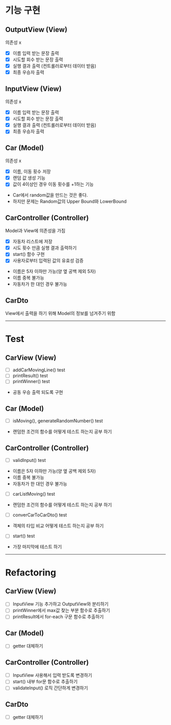 # 기능 구현 

## OutputView (View) 
의존성 x
- [x] 이름 입력 받는 문장 출력
- [x] 시도할 회수 받는 문장 출력
- [x] 실행 결과 출력 (컨트롤러로부터 데이터 받음)
- [x] 최종 우승자 출력

## InputView (View)
의존성 x
- [x] 이름 입력 받는 문장 출력
- [x] 시도할 회수 받는 문장 출력
- [x] 실행 결과 출력 (컨트롤러로부터 데이터 받음)
- [x] 최종 우승자 출력

## Car (Model)
의존성 x
- [x] 이름, 이동 횟수 저장
- [x] 랜덤 값 생성 기능
- [x] 값이 4이상인 경우 이동 횟수를 +1하는 기능
- Car에서 random값을 만드는 것은 좋다.
- 하지만 문제는 Random값의 Upper Bound와 LowerBound



## CarController (Controller)
Model과 View에 의존성을 가짐
- [x] 자동차 리스트에 저장
- [x] 시도 횟수 만큼 실행 결과 출력하기
- [x] start() 함수 구현
- [x] 사용자로부터 입력된 값의 유효성 검증
- 이름은 5자 이하만 가능(양 옆 공백 제외 5자)
- 이름 중복 불가능
- 자동차가 한 대인 경우 불가능


## CarDto
View에서 출력을 하기 위해 Model의 정보를 넘겨주기 위함

---

# Test

## CarView (View)
- [ ] addCarMovingLine() test
- [ ] printResult() test
- [ ] printWinner() test
- 공동 우승 출력 되도록 구현

## Car (Model)
- [ ] isMoving(), generateRandomNumber() test
- 랜덤한 조건의 함수를 어떻게 테스트 하는지 공부 하기

## CarController (Controller)
- [ ] validInput() test
- 이름은 5자 이하만 가능(양 옆 공백 제외 5자)
- 이름 중복 불가능
- 자동차가 한 대인 경우 불가능
- [ ] carListMoving() test
- 랜덤한 조건의 함수를 어떻게 테스트 하는지 공부 하기
- [ ] converCarToCarDto() test
- 객체의 타입 비교 어떻게 테스트 하는지 공부 하기
- [ ] start() test
- 가장 마지막에 테스트 하기



---

# Refactoring

## CarView (View)
- [ ] InputView 기능 추가하고 OutputView와 분리하기
- [ ] printWinner에서 max값 찾는 부분 함수로 추출하기
- [ ] printResult에서 for-each 구문 함수로 추출하기

## Car (Model)
- [ ] getter 대체하기

## CarController (Controller)
- [ ] InputView 사용해서 입력 받도록 변경하기
- [ ] start() 내부 for문 함수로 추출하기
- [ ] validateInput() 로직 간단하게 변경하기

## CarDto
- [ ] getter 대체하기